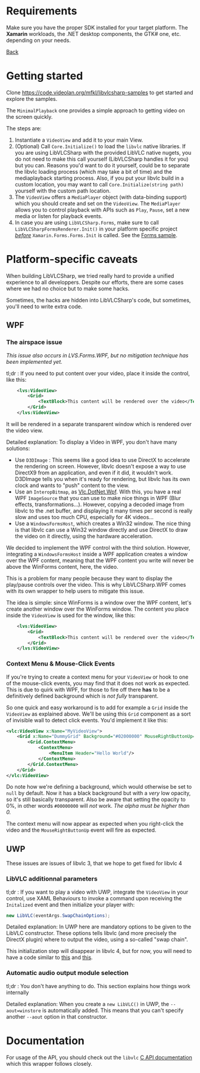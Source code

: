 # Requirements

Make sure you have the proper SDK installed for your target platform. The **Xamarin** workloads, the .NET desktop components, the GTK# one, etc. depending on your needs.

[Back](home.md)

# Getting started

Clone https://code.videolan.org/mfkl/libvlcsharp-samples to get started and explore the samples.

The `MinimalPlayback` one provides a simple approach to getting video on the screen quickly.

The steps are:
1. Instantiate a `VideoView` and add it to your main View. 
2. (Optional) Call `Core.Initialize()` to load the `libvlc` native libraries. If you are using LibVLCSharp with the provided LibVLC native nugets, you do not need to make this call yourself (LibVLCSharp handles it for you) but you can. Reasons you'd want to do it yourself, could be to separate the libvlc loading process (which may take a bit of time) and the mediaplayback starting process. Also, if you put your libvlc build in a custom location, you may want to call `Core.Initialize(string path)` yourself with the custom path location.
3. The `VideoView` offers a `MediaPlayer` object (with data-binding support) which you should create and set on the `VideoView`. The `MediaPlayer` allows you to control playback with APIs such as `Play`, `Pause`, set a new media or listen for playback events.
4. In case you are using `LibVLCSharp.Forms`, make sure to call `LibVLCSharpFormsRenderer.Init()` in your platform specific project [*before*](https://forums.xamarin.com/discussion/comment/57605/#Comment_57605) `Xamarin.Forms.Forms.Init` is called. See the [Forms sample](https://github.com/videolan/libvlcsharp/tree/master/Samples/Forms).

# Platform-specific caveats

When building LibVLCSharp, we tried really hard to provide a unified experience to all developpers.
Despite our efforts, there are some cases where we had no choice but to make some hacks.

Sometimes, the hacks are hidden into LibVLCSharp's code, but sometimes, you'll need to write extra code.

## WPF
### The airspace issue
*This issue also occurs in LVS.Forms.WPF, but no mitigation technique has been implemented yet.*

tl;dr : If you need to put content over your video, place it inside the control, like this:
```xml
    <lvs:VideoView>
        <Grid>
            <TextBlock>This content will be rendered over the video</TextBlock>
        </Grid>
    </lvs:VideoView>
```
It will be rendered in a separate transparent window which is rendered over the video view.

Detailed explanation:
To display a Video in WPF, you don't have many solutions:
- Use `D3DImage` : This seems like a good idea to use DirectX to accelerate the rendering on screen. However, libvlc doesn't expose a way to use DirectX9 from an application, and even if it did, it wouldn't work. D3DImage tells you when it's ready for rendering, but libvlc has its own clock and wants to "push" content to the view.
- Use an `InteropBitmap`, as [Vlc.DotNet.Wpf](https://github.com/ZeBobo5/Vlc.DotNet/). With this, you have a real WPF `ImageSource` that you can use to make nice things in WPF (Blur effects, transformations...). However, copying a decoded image from libvlc to the .net buffer, and displaying it many times per second is really slow and uses too much CPU, especially for 4K videos...
- Use a `WindowsFormsHost`, which creates a Win32 window. The nice thing is that libvlc can use a Win32 window directly and use DirectX to draw the video on it directly, using the hardware acceleration.

We decided to implement the WPF control with the third solution. However, integrating a `WindowsFormsHost` inside a WPF application creates a window over the WPF content, meaning that the WPF content you write will never be above the WinForms content, here, the video.

This is a problem for many people because they want to display the play/pause controls over the video. This is why LibVLCSharp.WPF comes with its own wrapper to help users to mitigate this issue.

The idea is simple: since WinForms is a window over the WPF content, let's create another window over the WinForms window.
The content you place inside the `VideoView` is used for the window, like this:

```xml
    <lvs:VideoView>
        <Grid>
            <TextBlock>This content will be rendered over the video</TextBlock>
        </Grid>
    </lvs:VideoView>
```
### Context Menu & Mouse-Click Events
If you're trying to create a context menu for your `VideoView` or hook to one of the mouse-click events, you may find that it does not work as expected. This is due to quirk with WPF, for those to fire off there **has** to be a definitively defined background which is *not fully* transparent.

So one quick and easy workaround is to add for example a `Grid` inside the `VideoView` as explained above. We'll be using this `Grid` component as a sort of invisible wall to detect click events. You'd implement it like this:

```xml
<vlc:VideoView x:Name="MyVideoView">
	<Grid x:Name="DummyGrid" Background="#02000000" MouseRightButtonUp="DummyGrid_MouseRightButtonUp">
		<Grid.ContextMenu>
			<ContextMenu>
				<MenuItem Header="Hello World"/>
			</ContextMenu>
		</Grid.ContextMenu>
	</Grid>
</vlc:VideoView>
```

Do note how we're defining a background, which would otherwise be set to `null` by default. Now it has a black background but with a *very* low opacity, so it's still basically transparent. Also be aware that setting the opacity to 0%, in other words `#00000000` will *not* work. _The alpha must be higher than 0._

The context menu will now appear as expected when you right-click the video and the `MouseRightButtonUp` event will fire as expected.

## UWP

These issues are issues of libvlc 3, that we hope to get fixed for libvlc 4

### LibVLC additionnal parameters

tl;dr : If you want to play a video with UWP, integrate the `VideoView` in your control, use XAML Behaviours to invoke a command upon receiving the `Initalized` event and then initialize your player with:
```cs
new LibVLC(eventArgs.SwapChainOptions);
```

Detailed explanation:
In UWP here are mandatory options to be given to the LibVLC constructor. These options tells libvlc (and more precisely the DirectX plugin) where to output the video, using a so-called "swap chain".

This initialization step will disappear in libvlc 4, but for now, you will need to have a code similar to [this](../samples/LibVLCSharp.UWP.Sample/MainPage.xaml) and [this](../samples/LibVLCSharp.UWP.Sample/MainViewModel.cs#L63).


### Automatic audio output module selection

tl;dr : You don't have anything to do. This section explains how things work internally

Detailed explanation:
When you create a `new LibVLC()` in UWP, the `--aout=winstore` is automatically added. This means that you can't specify another `--aout` option in that constructor.

# Documentation

For usage of the API, you should check out the `libvlc` [C API documentation](https://www.videolan.org/developers/vlc/doc/doxygen/html/group__libvlc.html) which this wrapper follows closely.